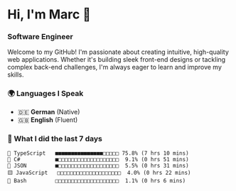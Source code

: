 # Hi, I'm Marc 👋 
### Software Engineer

Welcome to my GitHub! I'm passionate about creating intuitive, high-quality web applications. Whether it's building sleek front-end designs or tackling complex back-end challenges, I'm always eager to learn and improve my skills.  

### 🌍 Languages I Speak  
- 🇩🇪 **German** (Native)  
- 🇬🇧 **English** (Fluent)

### 🤯 What I did the last 7 days

```
🔷 TypeScript   ■■■■■■■■■■■■■■■□□□□□ 75.8% (7 hrs 10 mins)
🔷 C#           ■□□□□□□□□□□□□□□□□□□□  9.1% (0 hrs 51 mins)
📄 JSON         ■□□□□□□□□□□□□□□□□□□□  5.5% (0 hrs 31 mins)
🟨 JavaScript   □□□□□□□□□□□□□□□□□□□□  4.0% (0 hrs 22 mins)
📄 Bash         □□□□□□□□□□□□□□□□□□□□  1.1% (0 hrs 6 mins)
```